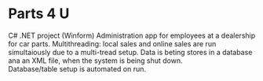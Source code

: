 # Parts 4 U
C# .NET project (Winform)
Administration app for employees at a dealership for car parts. 
Multithreading: local sales and online sales are run simultaiously due to a multi-tread setup. 
Data is beting stores in a database ana an XML file, when the system is being shut down.  
Database/table setup is automated on run. 
